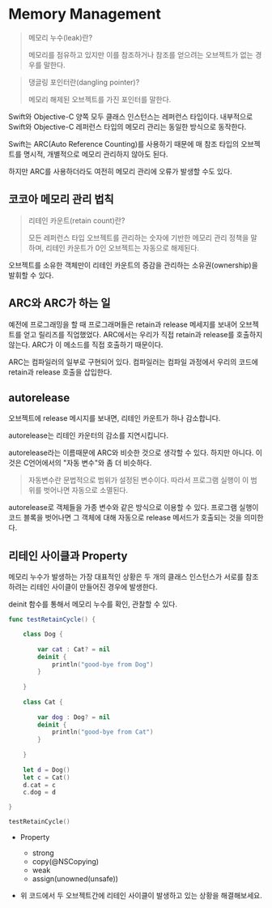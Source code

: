# **Memory Management**

>메모리 누수(leak)란?
>
>메모리를 점유하고 있지만 이를 참조하거나 참조를 얻으려는 오브젝트가 없는 경우를 말한다.

>댕글링 포인터란(dangling pointer)?
>
>메모리 해제된 오브젝트를 가진 포인터를 말한다.

Swift와 Objective-C 양쪽 모두 클래스 인스턴스는 레퍼런스 타입이다. 내부적으로 Swift와 Objective-C 레퍼런스 타입의 메모리 관리는 동일한 방식으로 동작한다.

Swift는 ARC(Auto Reference Counting)를 사용하기 때문에 매 참조 타입의 오브젝트를 명시적, 개별적으로 메모리 관리하지 않아도 된다.

하지만 ARC를 사용하더라도 여전히 메모리 관리에 오류가 발생할 수도 있다.


## 코코아 메모리 관리 법칙

>리테인 카운트(retain count)란?
>
>모든 레퍼런스 타입 오브젝트를 관리하는 숫자에 기반한 메모리 관리 정책을 말하며, 리테인 카운트가 0인 오브젝트는 자동으로 해제된다.

오브젝트를 소유한 객체만이 리테인 카운트의 증감을 관리하는 소유권(ownership)을 발휘할 수 있다.


## ARC와 ARC가 하는 일

예전에 프로그래밍을 할 때 프로그래머들은 retain과 release 메세지를 보내어 오브젝트를 얻고 릴리즈를 직업했었다. ARC에서는 우리가 직접 retain과 release를 호출하지 않는다. ARC가 이 메소드를 직접 호출하기 때문이다.


ARC는 컴파일러의 일부로 구현되어 있다. 컴파일러는 컴파일 과정에서 우리의 코드에 retain과 release 호출을 삽입한다.

## autorelease

오브젝트에 release 메시지를 보내면, 리테인 카운트가 하나 감소합니다.

autorelease는 리테인 카운터의 감소를 지연시킵니다.

autorelease라는 이름때문에 ARC와 비슷한 것으로 생각할 수 있다. 하지만 아니다. 이것은 C언어에서의 "자동 변수"와 좀 더 비슷하다.

> 자동변수란 문법적으로 범위가 설정된 변수이다. 따라서 프로그램 실행이 이 범위를 벗어나면 자동으로 소멸된다.

autorelease로 객체들을 가종 변수와 같은 방식으로 이용할 수 있다. 프로그램 실행이 코드 블록을 벗어나면 그 객체에 대해 자동으로 release 메서드가 호출되는 것을 의미한다.

## 리테인 사이클과 Property

메모리 누수가 발생하는 가장 대표적인 상황은 두 개의 클래스 인스턴스가 서로를 참조하려는 리테인 사이클이 만들어진 경우에 발생한다.

deinit 함수를 통해서 메모리 누수를 확인, 관찰할 수 있다.

```swift
func testRetainCycle() {

	class Dog {
    
    	var cat : Cat? = nil
        deinit {
        	println("good-bye from Dog")
        }
    
    }
    
    class Cat {
    
    	var dog : Dog? = nil
        deinit {
       		println("good-bye from Cat")
        }
    
    }
    
    let d = Dog()
    let c = Cat()
    d.cat = c
    c.dog = d

}

testRetainCycle()
```

* Property
	* strong
	* copy(@NSCopying)
	* weak
	* assign(unowned(unsafe))

* 위 코드에서 두 오브젝트간에 리테인 사이클이 발생하고 있는 상황을 해결해보세요.

